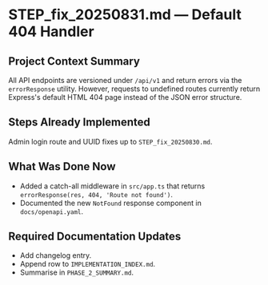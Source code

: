 # STEP_fix_20250831.md — Default 404 Handler

## Project Context Summary
All API endpoints are versioned under `/api/v1` and return errors via the `errorResponse` utility. However, requests to undefined routes currently return Express's default HTML 404 page instead of the JSON error structure.

## Steps Already Implemented
Admin login route and UUID fixes up to `STEP_fix_20250830.md`.

## What Was Done Now
- Added a catch-all middleware in `src/app.ts` that returns `errorResponse(res, 404, 'Route not found')`.
- Documented the new `NotFound` response component in `docs/openapi.yaml`.

## Required Documentation Updates
- Add changelog entry.
- Append row to `IMPLEMENTATION_INDEX.md`.
- Summarise in `PHASE_2_SUMMARY.md`.
